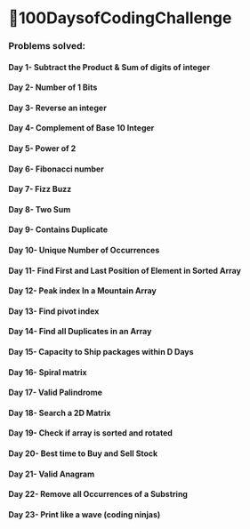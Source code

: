 <h1>🚀100DaysofCodingChallenge</h1>
<h3>Problems solved:</h3>
<h4><b>Day 1-</b> Subtract the Product & Sum of digits of integer </h4>
<h4><b>Day 2-</b> Number of 1 Bits</h4>
<h4><b>Day 3-</b> Reverse an integer</h4>
<h4><b>Day 4-</b> Complement of Base 10 Integer </h4>
<h4><b>Day 5-</b> Power of 2</h4>
<h4><b>Day 6-</b> Fibonacci number</h4>
<h4><b>Day 7-</b> Fizz Buzz</h4>
<h4><b>Day 8-</b> Two Sum</h4>
<h4><b>Day 9-</b> Contains Duplicate</h4>
<h4><b>Day 10-</b> Unique Number of Occurrences</h4>
<h4><b>Day 11-</b> Find First and Last Position of Element in Sorted Array </h4>
<h4><b>Day 12-</b> Peak index In a Mountain Array</h4>
<h4><b>Day 13-</b> Find pivot index</h4>
<h4><b>Day 14-</b> Find all Duplicates in an Array</h4>
<h4><b>Day 15-</b> Capacity to Ship packages within D Days</h4>
<h4><b>Day 16-</b> Spiral matrix</h4>
<h4><b>Day 17-</b> Valid Palindrome</h4>
<h4><b>Day 18-</b> Search a 2D Matrix</h4>
<h4><b>Day 19-</b> Check if array is sorted and rotated</h4>
<h4><b>Day 20-</b> Best time to Buy and Sell Stock</h4>
<h4><b>Day 21-</b> Valid Anagram</h4>
<h4><b>Day 22-</b> Remove all Occurrences of a Substring</h4>
<h4><b>Day 23-</b> Print like a wave (coding ninjas)</h4>



